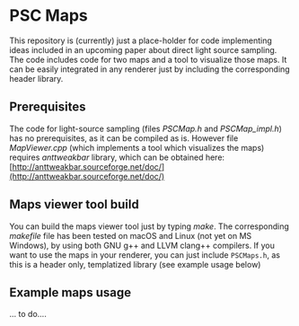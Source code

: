 # PSC Maps

This repository is (currently) just a place-holder for code implementing ideas included in an upcoming paper about direct light source sampling. The code includes code for two maps and a tool to visualize those maps. It can be easily integrated in any renderer just by including the corresponding header library.

## Prerequisites

The code for light-source sampling (files *PSCMap.h* and *PSCMap_impl.h*) has no prerequisites, as it can be compiled as is. However file *MapViewer.cpp*  (which implements a tool which visualizes the maps) requires *anttweakbar* library, which can be obtained here: [http://anttweakbar.sourceforge.net/doc/](http://anttweakbar.sourceforge.net/doc/)

## Maps viewer tool build

You can build the maps viewer tool just by typing  *make*. The corresponding *makefile* file has been tested on macOS and Linux (not yet on MS Windows), by using both GNU g++ and LLVM clang++ compilers. If you want to use the maps in your renderer, you can just include `PSCMaps.h`, as this is a header only, templatized library (see example usage below)

##  Example maps usage

... to do....
